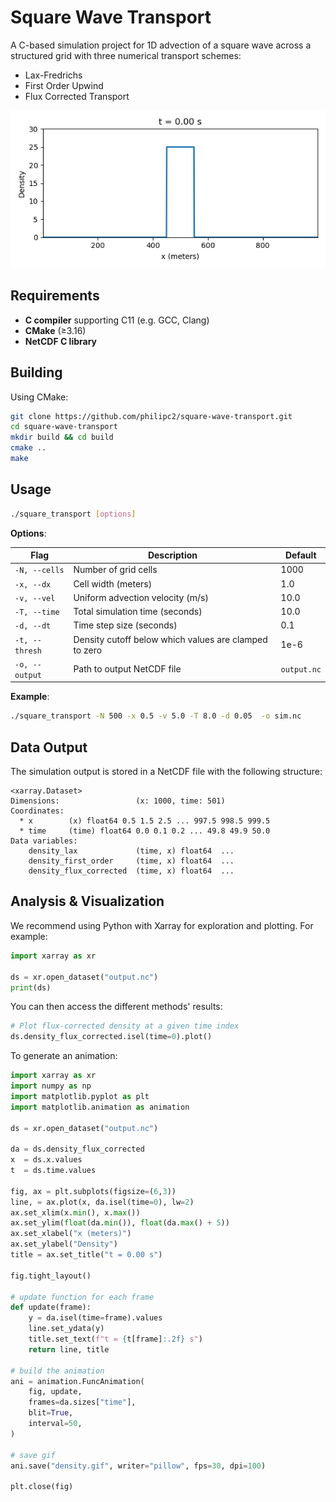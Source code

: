 # Square Wave Transport


A C-based simulation project for 1D advection of a square wave across a structured grid with three numerical transport schemes:
- Lax-Fredrichs 
- First Order Upwind 
- Flux Corrected Transport

![Animation](https://github.com/philipc2/square-wave-transport/blob/main/animations/density.gif)

## Requirements

- **C compiler** supporting C11 (e.g. GCC, Clang)  
- **CMake** (≥3.16) 
- **NetCDF C library**  


## Building

Using CMake:

```bash
git clone https://github.com/philipc2/square-wave-transport.git
cd square-wave-transport
mkdir build && cd build
cmake ..
make
```

## Usage

```bash
./square_transport [options]
```

**Options**:

| Flag            | Description                                           | Default     |
| --------------- | ----------------------------------------------------- | ----------- |
| `-N, --cells`   | Number of grid cells                                  | 1000        |
| `-x, --dx`      | Cell width (meters)                                   | 1.0         |
| `-v, --vel`     | Uniform advection velocity (m/s)                      | 10.0        |
| `-T, --time`    | Total simulation time (seconds)                       | 10.0        |
| `-d, --dt`      | Time step size (seconds)                              | 0.1         |
| `-t, --thresh`  | Density cutoff below which values are clamped to zero | 1e-6        |
| `-o, --output`  | Path to output NetCDF file                            | `output.nc` |

**Example**:
```bash
./square_transport -N 500 -x 0.5 -v 5.0 -T 8.0 -d 0.05  -o sim.nc
```

## Data Output

The simulation output is stored in a NetCDF file with the following structure:

```text
<xarray.Dataset>
Dimensions:                 (x: 1000, time: 501)
Coordinates:
  * x        (x) float64 0.5 1.5 2.5 ... 997.5 998.5 999.5
  * time     (time) float64 0.0 0.1 0.2 ... 49.8 49.9 50.0
Data variables:
    density_lax             (time, x) float64  ...
    density_first_order     (time, x) float64  ...
    density_flux_corrected  (time, x) float64  ...
```

## Analysis & Visualization

We recommend using Python with Xarray for exploration and plotting. For example:

```python
import xarray as xr

ds = xr.open_dataset("output.nc")
print(ds)
```

You can then access the different methods' results:

```python
# Plot flux-corrected density at a given time index
ds.density_flux_corrected.isel(time=0).plot()
```

To generate an animation:

```Python
import xarray as xr
import numpy as np
import matplotlib.pyplot as plt
import matplotlib.animation as animation

ds = xr.open_dataset("output.nc")

da = ds.density_flux_corrected
x  = ds.x.values
t  = ds.time.values

fig, ax = plt.subplots(figsize=(6,3))
line, = ax.plot(x, da.isel(time=0), lw=2)
ax.set_xlim(x.min(), x.max())
ax.set_ylim(float(da.min()), float(da.max() + 5))
ax.set_xlabel("x (meters)")
ax.set_ylabel("Density")
title = ax.set_title("t = 0.00 s")

fig.tight_layout()

# update function for each frame
def update(frame):
    y = da.isel(time=frame).values
    line.set_ydata(y)
    title.set_text(f"t = {t[frame]:.2f} s")
    return line, title

# build the animation
ani = animation.FuncAnimation(
    fig, update,
    frames=da.sizes["time"],
    blit=True,
    interval=50,
)

# save gif
ani.save("density.gif", writer="pillow", fps=30, dpi=100)

plt.close(fig)
```



